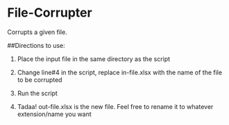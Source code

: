 # File-Corrupter
Corrupts a given file.


##Directions to use:

1. Place the input file in the same directory as the script

2. Change line#4 in the script, replace in-file.xlsx with the name of the file to be corrupted

3. Run the script

4. Tadaa! out-file.xlsx is the new file. Feel free to rename it to whatever extension/name you want
